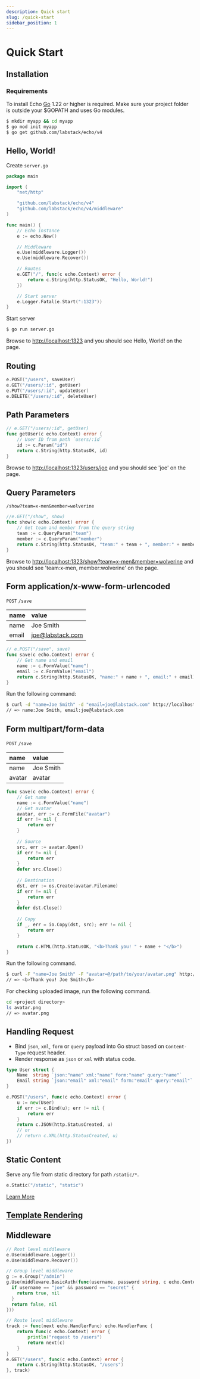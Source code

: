 ```yaml
---
description: Quick start
slug: /quick-start
sidebar_position: 1
---
```


# Quick Start

## Installation

### Requirements

To install Echo [Go](https://go.dev/doc/install) 1.22 or higher is required. Make sure your project folder is outside your $GOPATH and uses Go modules.

```sh
$ mkdir myapp && cd myapp
$ go mod init myapp
$ go get github.com/labstack/echo/v4
```

## Hello, World!

Create `server.go`

```go
package main

import (
	"net/http"

	"github.com/labstack/echo/v4"
	"github.com/labstack/echo/v4/middleware"
)

func main() {
	// Echo instance
	e := echo.New()

	// Middleware
	e.Use(middleware.Logger())
	e.Use(middleware.Recover())

	// Routes
	e.GET("/", func(c echo.Context) error {
		return c.String(http.StatusOK, "Hello, World!")
	})

	// Start server
	e.Logger.Fatal(e.Start(":1323"))
}
```

Start server

```sh
$ go run server.go
```

Browse to [http://localhost:1323](http://localhost:1323) and you should see
Hello, World! on the page.

## Routing

```go
e.POST("/users", saveUser)
e.GET("/users/:id", getUser)
e.PUT("/users/:id", updateUser)
e.DELETE("/users/:id", deleteUser)
```

## Path Parameters

```go
// e.GET("/users/:id", getUser)
func getUser(c echo.Context) error {
  	// User ID from path `users/:id`
  	id := c.Param("id")
	return c.String(http.StatusOK, id)
}
```

Browse to [http://localhost:1323/users/joe](http://localhost:1323/users/joe) and you should see 'joe' on the page.

## Query Parameters

`/show?team=x-men&member=wolverine`

```go
//e.GET("/show", show)
func show(c echo.Context) error {
	// Get team and member from the query string
	team := c.QueryParam("team")
	member := c.QueryParam("member")
	return c.String(http.StatusOK, "team:" + team + ", member:" + member)
}
```

Browse to [http://localhost:1323/show?team=x-men&member=wolverine](http://localhost:1323/show?team=x-men&member=wolverine) and you should see 'team:x-men, member:wolverine' on the page.

## Form application/x-www-form-urlencoded

`POST` `/save`

name | value
:--- | :---
name | Joe Smith
email | joe@labstack.com


```go
// e.POST("/save", save)
func save(c echo.Context) error {
	// Get name and email
	name := c.FormValue("name")
	email := c.FormValue("email")
	return c.String(http.StatusOK, "name:" + name + ", email:" + email)
}
```

Run the following command:

```sh
$ curl -d "name=Joe Smith" -d "email=joe@labstack.com" http://localhost:1323/save
// => name:Joe Smith, email:joe@labstack.com
```

## Form multipart/form-data

`POST` `/save`

name | value
:--- | :---
name | Joe Smith
avatar | avatar

```go
func save(c echo.Context) error {
	// Get name
	name := c.FormValue("name")
	// Get avatar
  	avatar, err := c.FormFile("avatar")
  	if err != nil {
 		return err
 	}
 
 	// Source
 	src, err := avatar.Open()
 	if err != nil {
 		return err
 	}
 	defer src.Close()
 
 	// Destination
 	dst, err := os.Create(avatar.Filename)
 	if err != nil {
 		return err
 	}
 	defer dst.Close()
 
 	// Copy
 	if _, err = io.Copy(dst, src); err != nil {
  		return err
  	}

	return c.HTML(http.StatusOK, "<b>Thank you! " + name + "</b>")
}
```

Run the following command.
```sh
$ curl -F "name=Joe Smith" -F "avatar=@/path/to/your/avatar.png" http://localhost:1323/save
// => <b>Thank you! Joe Smith</b>
```
 
For checking uploaded image, run the following command.

```sh
cd <project directory>
ls avatar.png
// => avatar.png
```

## Handling Request

- Bind `json`, `xml`, `form` or `query` payload into Go struct based on `Content-Type`
request header.
- Render response as `json` or `xml` with status code.

```go
type User struct {
	Name  string `json:"name" xml:"name" form:"name" query:"name"`
	Email string `json:"email" xml:"email" form:"email" query:"email"`
}

e.POST("/users", func(c echo.Context) error {
	u := new(User)
	if err := c.Bind(u); err != nil {
		return err
	}
	return c.JSON(http.StatusCreated, u)
	// or
	// return c.XML(http.StatusCreated, u)
})
```

## Static Content

Serve any file from static directory for path `/static/*`.

```go
e.Static("/static", "static")
```

[Learn More](/docs/static-files)

## [Template Rendering](/docs/templates)

## Middleware

```go
// Root level middleware
e.Use(middleware.Logger())
e.Use(middleware.Recover())

// Group level middleware
g := e.Group("/admin")
g.Use(middleware.BasicAuth(func(username, password string, c echo.Context) (bool, error) {
  if username == "joe" && password == "secret" {
    return true, nil
  }
  return false, nil
}))

// Route level middleware
track := func(next echo.HandlerFunc) echo.HandlerFunc {
	return func(c echo.Context) error {
		println("request to /users")
		return next(c)
	}
}
e.GET("/users", func(c echo.Context) error {
	return c.String(http.StatusOK, "/users")
}, track)
```
